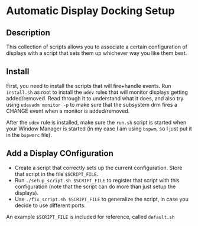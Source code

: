 Automatic Display Docking Setup
===============================

Description
-----------

This collection of scripts allows you to associate a certain
configuration of displays with a script that sets them up
whichever way you like them best.

Install
-------

First, you need to install the scripts that will fire+handle
events. Run `install.sh` as root to install the `udev` rules
that will monitor displays getting added/removed. Read through
it to understand what it does, and also try using `udevadm monitor -p`
to make sure that the subsystem drm fires a CHANGE
event when a monitor is added/removed.

After the `udev` rule is installed, make sure the `run.sh`
script is started when your Window Manager is started (in my
case I am using `bspwm`, so I just put it in the `bspwmrc`
file).

Add a Display COnfiguration
---------------------------

* Create a script that correctly sets up the current
configuration. Store that script in the file `$SCRIPT_FILE`.
* Run `./setup_script.sh $SCRIPT_FILE` to register that script
with this configuration (note that the script can do more than
just setup the displays).
* Use `./fix_script.sh $SCRIPT_FILE` to generalize the script,
in case you decide to use different ports.

An example `$SCRIPT_FILE` is included for reference, called
`default.sh`
